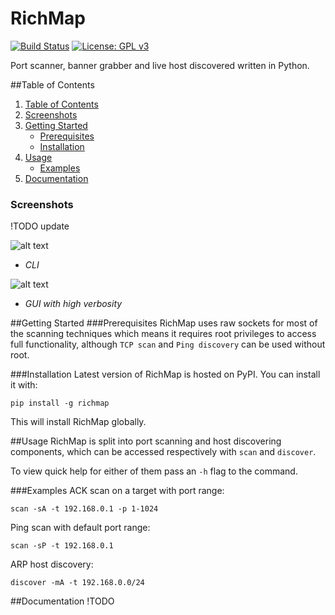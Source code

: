 RichMap
=======
[![Build Status](https://travis-ci.org/Arkko002/richMap.svg?branch=master)](https://travis-ci.org/Arkko002/richMap)
[![License: GPL v3](https://img.shields.io/badge/License-GPLv3-blue.svg)](https://www.gnu.org/licenses/gpl-3.0)

Port scanner, banner grabber and live host discovered written in Python.

##Table of Contents
1. [Table of Contents](#table-of-contents)
2. [Screenshots](#screenshots)
3. [Getting Started](#getting-started)
    * [Prerequisites](#prerequisites)
    * [Installation](#installation)
4. [Usage](#usage)
    * [Examples](#examples)
5. [Documentation](#documentation)

### Screenshots
!TODO update

![alt text](https://i.imgur.com/UxDr9FN.png)
- *CLI*

![alt text](https://i.imgur.com/h6Ef8f1.png)
- *GUI with high verbosity*

##Getting Started
###Prerequisites
RichMap uses raw sockets for most of the scanning techniques which means it requires root privileges to access full
functionality, although `TCP scan` and `Ping discovery` can be used without root.

###Installation
Latest version of RichMap is hosted on PyPI. You can install it with:

```pip install -g richmap```

This will install RichMap globally.

##Usage
RichMap is split into port scanning and host discovering components, which can be accessed
respectively with `scan` and `discover`.

To view quick help for either of them pass an `-h` flag to the command.

###Examples
ACK scan on a target with port range:
```
scan -sA -t 192.168.0.1 -p 1-1024
```

Ping scan with default port range:
```
scan -sP -t 192.168.0.1
```

ARP host discovery:
```
discover -mA -t 192.168.0.0/24
```

##Documentation
!TODO